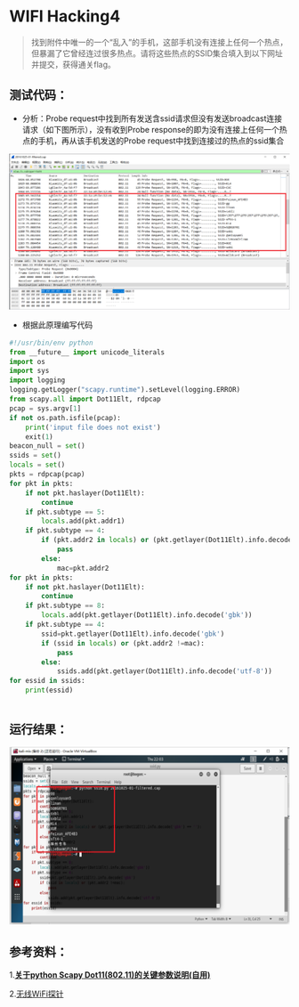 # WIFI Hacking4

> 找到附件中唯一的一个“乱入”的手机，这部手机没有连接上任何一个热点，但暴漏了它曾经连过很多热点。请将这些热点的SSID集合填入到以下网址并提交，获得通关flag。

## 测试代码：

* 分析：Probe request中找到所有发送含ssid请求但没有发送broadcast连接请求（如下图所示），没有收到Probe response的即为没有连接上任何一个热点的手机，再从该手机发送的Probe request中找到连接过的热点的ssid集合

<img src="image\1.png" />

* 根据此原理编写代码

```python
#!/usr/bin/env python
from __future__ import unicode_literals
import os
import sys
import logging
logging.getLogger("scapy.runtime").setLevel(logging.ERROR)
from scapy.all import Dot11Elt, rdpcap
pcap = sys.argv[1]
if not os.path.isfile(pcap):
    print('input file does not exist')
    exit(1)
beacon_null = set()
ssids = set()
locals = set()
pkts = rdpcap(pcap)
for pkt in pkts:
    if not pkt.haslayer(Dot11Elt):
        continue
    if pkt.subtype == 5:
        locals.add(pkt.addr1)
    if pkt.subtype == 4:
        if (pkt.addr2 in locals) or (pkt.getlayer(Dot11Elt).info.decode('gbk') == ''):
            pass
        else:
            mac=pkt.addr2
for pkt in pkts:
    if not pkt.haslayer(Dot11Elt):
        continue
    if pkt.subtype == 8:
        locals.add(pkt.getlayer(Dot11Elt).info.decode('gbk'))
    if pkt.subtype == 4:
        ssid=pkt.getlayer(Dot11Elt).info.decode('gbk')
        if (ssid in locals) or (pkt.addr2 !=mac):
            pass
        else:
            ssids.add(pkt.getlayer(Dot11Elt).info.decode('utf-8'))
for essid in ssids:
    print(essid)
        
```

## 运行结果：

<img src="image\2.png" />

## 参考资料：

1.[**关于python Scapy Dot11(802.11)的关键参数说明(自用)**](https://blog.csdn.net/weixin_43815930/article/details/89489899)

2.[无线WiFi探针](https://wenku.baidu.com/view/6f17efb1ba4cf7ec4afe04a1b0717fd5360cb2cb.html)